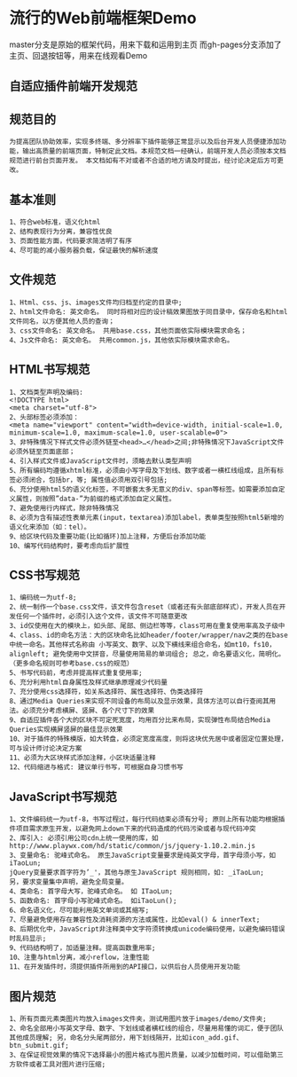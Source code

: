 流行的Web前端框架Demo
==============================

master分支是原始的框架代码，用来下载和运用到主页
而gh-pages分支添加了主页、回退按钮等，用来在线观看Demo

自适应插件前端开发规范
--------------------------
规范目的
--------------------------
	为提高团队协助效率，实现多终端、多分辨率下插件能够正常显示以及后台开发人员便捷添加功能，输出高质量的前端页面，特制定此文档。本规范文档一经确认，前端开发人员必须按本文档规范进行前台页面开发。 本文档如有不对或者不合适的地方请及时提出，经讨论决定后方可更改。
基本准则
--------------------------
	1、符合web标准，语义化html
	2、结构表现行为分离，兼容性优良
	3、页面性能方面，代码要求简洁明了有序
	4、尽可能的减小服务器负载，保证最快的解析速度
文件规范
--------------------------
	1、Html、css、js、images文件均归档至约定的目录中;
	2、html文件命名: 英文命名。 同时将相对应的设计稿效果图放于同目录中，保存命名和html文件同名，以方便其他人员的查询；
	3、css文件命名: 英文命名。 共用base.css，其他页面依实际模块需求命名；
	4、Js文件命名: 英文命名。 共用common.js，其他依实际模块需求命名。
HTML书写规范
--------------------------
	1、文档类型声明及编码:
	<!DOCTYPE html>
	<meta charset="utf-8"> 
	2、头部标签必须添加：
	<meta name="viewport" content="width=device-width, initial-scale=1.0, minimum-scale=1.0, maximum-scale=1.0, user-scalable=0">
	3、非特殊情况下样式文件必须外链至<head>…</head>之间;非特殊情况下JavaScript文件必须外链至页面底部；
	4、引入样式文件或JavaScript文件时，须略去默认类型声明
	5、所有编码均遵循xhtml标准，必须由小写字母及下划线、数字或者一横杠线组成，且所有标签必须闭合，包括br，等; 属性值必须用双引号包括;
	6、充分使用html5的语义化标签，不可嵌套太多无意义的div、span等标签。如需要添加自定义属性，则按照”data-”为前缀的格式添加自定义属性。
	7、避免使用行内样式，除非特殊情况
	8、必须为含有描述性表单元素(input，textarea)添加label，表单类型按照html5新增的语义化来添加（如：tel）。
	9、给区块代码及重要功能(比如循环)加上注释，方便后台添加功能
	10、编写代码结构时，要考虑向后扩展性
CSS书写规范
--------------------------
	1、编码统一为utf-8;
	2、统一制作一个base.css文件，该文件包含reset（或者还有头部底部样式），开发人员在开发任何一个插件时，必须引入这个文件，该文件不可随意更改
	3、id仅使用在大的模块上，如头部、尾部、侧边栏等等，class可用在重复使用率高及子级中
	4、class、id的命名方法：大的区块命名比如header/footer/wrapper/nav之类的在base中统一命名。其他样式名称由 小写英文、数字、以及下横线来组合命名，如mt10，fs10，alignleft; 避免使用中文拼音，尽量使用简易的单词组合; 总之，命名要语义化，简明化。（更多命名规则可参考base.css的规范）
	5、书写代码前，考虑并提高样式重复使用率;
	6、充分利用html自身属性及样式继承原理减少代码量
	7、充分使用css选择符，如关系选择符、属性选择符、伪类选择符
	8、通过Media Queries来实现不同设备的布局以及显示效果，具体方法可以自行查阅其用法。必须充分考虑横屏、竖屏、各个尺寸下的效果
	9、自适应插件各个大的区块不可定死宽度，均用百分比来布局，实现弹性布局结合Media Queries实现横屏竖屏的最佳显示效果
	10、对于插件的特殊模版，如大转盘，必须定宽度高度，则将这块优先居中或者固定位置处理，可与设计师讨论决定方案
	11、必须为大区块样式添加注释，小区块适量注释
	12、代码缩进与格式: 建议单行书写，可根据自身习惯书写
JavaScript书写规范
--------------------------
	1、文件编码统一为utf-8，书写过程过，每行代码结束必须有分号; 原则上所有功能均根据插件项目需求原生开发，以避免网上down下来的代码造成的代码污染或者与现代码冲突
	2、库引入: 必须引用公司cdn上统一使用的库，如http://www.playwx.com/hd/static/common/js/jquery-1.10.2.min.js
	3、变量命名: 驼峰式命名。 原生JavaScript变量要求是纯英文字母，首字母须小写，如iTaoLun;
	jQuery变量要求首字符为’_'，其他与原生JavaScript 规则相同，如: _iTaoLun;
	另，要求变量集中声明，避免全局变量。
	4、类命名: 首字母大写，驼峰式命名。 如 ITaoLun;
	5、函数命名: 首字母小写驼峰式命名。 如iTaoLun();
	6、命名语义化，尽可能利用英文单词或其缩写;
	7、尽量避免使用存在兼容性及消耗资源的方法或属性，比如eval() & innerText;
	8、后期优化中，JavaScript非注释类中文字符须转换成unicode编码使用，以避免编码错误时乱码显示;
	9、代码结构明了，加适量注释。提高函数重用率;
	10、注重与html分离，减小reflow，注重性能
	11、在开发插件时，须提供插件所用到的API接口，以供后台人员使用开发功能
图片规范
--------------------------
	1、所有页面元素类图片均放入images文件夹，测试用图片放于images/demo/文件夹;
	2、命名全部用小写英文字母、数字、下划线或者横杠线的组合，尽量用易懂的词汇，便于团队其他成员理解; 另，命名分头尾两部分，用下划线隔开，比如icon_add.gif、btn_submit.gif;
	3、在保证视觉效果的情况下选择最小的图片格式与图片质量，以减少加载时间，可以借助第三方软件或者工具对图片进行压缩;

